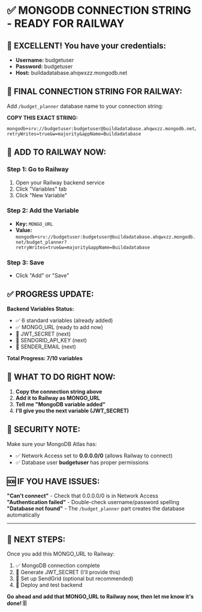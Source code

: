 ✅ MONGODB CONNECTION STRING - READY FOR RAILWAY
==============================================

## 🎉 EXCELLENT! You have your credentials:
- **Username:** budgetuser
- **Password:** budgetuser
- **Host:** buildadatabase.ahqwxzz.mongodb.net

## 🔧 FINAL CONNECTION STRING FOR RAILWAY:

Add `/budget_planner` database name to your connection string:

**COPY THIS EXACT STRING:**
```
mongodb+srv://budgetuser:budgetuser@buildadatabase.ahqwxzz.mongodb.net/budget_planner?retryWrites=true&w=majority&appName=Buildadatabase
```

## 🚀 ADD TO RAILWAY NOW:

### Step 1: Go to Railway
1. Open your Railway backend service
2. Click "Variables" tab
3. Click "New Variable"

### Step 2: Add the Variable
- **Key:** `MONGO_URL`
- **Value:** `mongodb+srv://budgetuser:budgetuser@buildadatabase.ahqwxzz.mongodb.net/budget_planner?retryWrites=true&w=majority&appName=Buildadatabase`

### Step 3: Save
- Click "Add" or "Save"

## ✅ PROGRESS UPDATE:

**Backend Variables Status:**
- ✅ 6 standard variables (already added)
- ✅ MONGO_URL (ready to add now)
- 🔄 JWT_SECRET (next)
- 🔄 SENDGRID_API_KEY (next) 
- 🔄 SENDER_EMAIL (next)

**Total Progress: 7/10 variables**

## 🎯 WHAT TO DO RIGHT NOW:

1. **Copy the connection string above**
2. **Add it to Railway as MONGO_URL**
3. **Tell me "MongoDB variable added"**
4. **I'll give you the next variable (JWT_SECRET)**

## 🔐 SECURITY NOTE:

Make sure your MongoDB Atlas has:
- ✅ Network Access set to **0.0.0.0/0** (allows Railway to connect)
- ✅ Database user **budgetuser** has proper permissions

## 🆘 IF YOU HAVE ISSUES:

**"Can't connect"** - Check that 0.0.0.0/0 is in Network Access
**"Authentication failed"** - Double-check username/password spelling
**"Database not found"** - The `/budget_planner` part creates the database automatically

---

## 🎯 NEXT STEPS:

Once you add this MONGO_URL to Railway:
1. ✅ MongoDB connection complete
2. 🔑 Generate JWT_SECRET (I'll provide this)
3. 📧 Set up SendGrid (optional but recommended)
4. 🚀 Deploy and test backend

**Go ahead and add that MONGO_URL to Railway now, then let me know it's done! 🗄️**